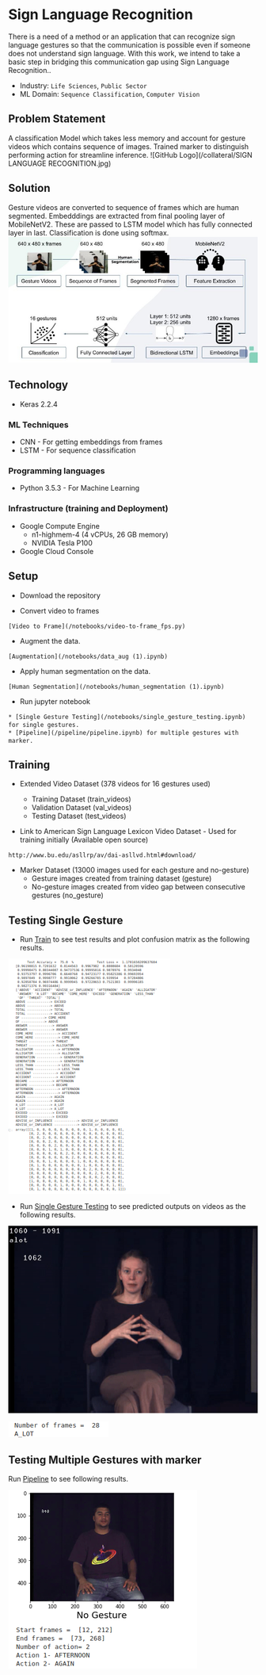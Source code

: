 # Sign Language Recognition

There is a need of a method or an application that can recognize sign language gestures so that the communication is possible even if someone does not understand sign language. With this work, we intend to take a basic step in bridging this communication gap using Sign Language Recognition..

* Industry: `Life Sciences`, `Public Sector`
* ML Domain: `Sequence Classification`, `Computer Vision`

## Problem Statement

A classification Model which takes less memory and account for gesture videos which contains sequence of images. Trained marker to distinguish performing action for streamline inference.
![GitHub Logo](/collateral/SIGN LANGUAGE RECOGNITION.jpg)

## Solution

Gesture videos are converted to sequence of frames which are human segmented. Embedddings are extracted from final pooling layer of MobileNetV2. These are passed to LSTM model which has fully connected layer in last. Classification is done using softmax.
![GitHub Logo](/collateral/architecture.jpg)

## Technology

* Keras 2.2.4

### ML Techniques

* CNN - For getting embeddings from frames
* LSTM - For sequence classification

### Programming languages

* Python 3.5.3 - For Machine Learning

### Infrastructure (training and Deployment)

* Google Compute Engine
    * n1-highmem-4 (4 vCPUs, 26 GB memory)
    * NVIDIA Tesla P100
* Google Cloud Console


## Setup
*    Download the repository

*    Convert video to frames
    
    [Video to Frame](/notebooks/video-to-frame_fps.py)
    
*    Augment the data.
    
    [Augmentation](/notebooks/data_aug (1).ipynb)
    
*    Apply human segmentation on the data.
    
    [Human Segmentation](/notebooks/human_segmentation (1).ipynb)

*    Run jupyter notebook
    
    * [Single Gesture Testing](/notebooks/single_gesture_testing.ipynb) for single gestures.
    * [Pipeline](/pipeline/pipeline.ipynb) for multiple gestures with marker.


## Training

* Extended Video Dataset (378 videos for 16 gestures used)
  * Training Dataset (train_videos)
  * Validation Dataset (val_videos)
  * Testing Dataset (test_videos)

*    Link to American Sign Language Lexicon Video Dataset - Used for training initially (Available open source)
    
    http://www.bu.edu/asllrp/av/dai-asllvd.html#download/
    
* Marker Dataset (13000 images used for each gesture and no-gesture)
  * Gesture images created from training dataset (gesture)
  * No-gesture images created from video gap between consecutive gestures (no_gesture)

## Testing Single Gesture
* Run [Train](/notebooks/train.ipynb) to see test results and plot confusion matrix as the following results.

![GitHub Logo](/collateral/confusion_matrix.png)

* Run [Single Gesture Testing](/notebooks/single_gesture_testing.ipynb) to see predicted outputs on videos as the following results.

![GitHub Logo](/collateral/single_gesture.gif)

![GitHub Logo](/collateral/single_gesture.png)

## Testing Multiple Gestures with marker

Run [Pipeline](/pipeline/pipeline.ipynb) to see following results.

![GitHub Logo](/collateral/results.png)
